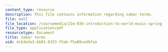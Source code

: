 ```yaml
---
content_type: resource
description: This file contains information regarding sabar terms.
file: null
file_location: /coursemedia/21m-030-introduction-to-world-music-spring-2013/4cb3e3e3bb018253f5abf5a88cedbfaa_MIT21M_030S13_readsabarter.pdf
file_type: application/pdf
resourcetype: Document
title: Sabar terms
uid: 4cb3e3e3-bb01-8253-f5ab-f5a88cedbfaa
---
```


